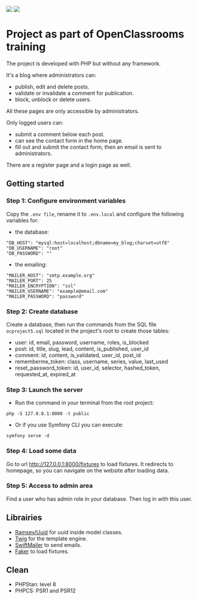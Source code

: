 <a href="https://codeclimate.com/github/Benitorax/ocproject5/maintainability"><img src="https://api.codeclimate.com/v1/badges/d6c4613ad1927f13e5a8/maintainability" /></a>
<a href="https://www.codacy.com/gh/Benitorax/ocproject5/dashboard?utm_source=github.com&amp;utm_medium=referral&amp;utm_content=Benitorax/ocproject5&amp;utm_campaign=Badge_Grade"><img src="https://app.codacy.com/project/badge/Grade/8a6e2a716ac04a6087353ccb101791d3"/></a>

# Project as part of OpenClassrooms training

The project is developed with PHP but without any framework.

It's a blog where administrators can: 
- publish, edit and delete posts.
- validate or invalidate a comment for publication.
- block, unblock or delete users.

All these pages are only accessible by administrators.


Only logged users can:
- submit a comment below each post.
- can see the contact form in the home page.
- fill out and submit the contact form, then an email is sent to administrators.

There are a register page and a login page as well.


## Getting started
### Step 1: Configure environment variables
Copy the `.env file`, rename it to `.env.local` and configure the following variables for:
- the database:

```
"DB_HOST": "mysql:host=localhost;dbname=my_blog;charset=utf8"
"DB_USERNAME": "root"
"DB_PASSWORD": ""
```

- the emailing:

```
"MAILER_HOST": "smtp.example.org"
"MAILER_PORT": 25
"MAILER_ENCRYPTION": "ssl"
"MAILER_USERNAME": "example@email.com"
"MAILER_PASSWORD": "password"
```

### Step 2: Create database
Create a database, then run the commands from the SQL file `ocproject5.sql` located in the project's root to create those tables:
- user: id, email, password, username, roles, is_blocked
- post: id, title, slug, lead, content, is_published, user_id
- comment: id, content, is_validated, user_id, post_id
- rememberme_token: class, username, series, value, last_used
- reset_password_token: id, user_id, selector, hashed_token, requested_at, expired_at
    
### Step 3: Launch the server
- Run the command in your terminal from the root project:

```
php -S 127.0.0.1:8000 -t public
```

- Or if you use Symfony CLI you can execute:
```
symfony serve -d
```

### Step 4: Load some data
Go to url http://127.0.0.1:8000/fixtures to load fixtures. It redirects to homepage, so you can navigate on the website after loading data.

### Step 5: Access to admin area
Find a user who has admin role in your database. Then log in with this user.
 
## Librairies
  - [Ramsey/Uuid](https://github.com/ramsey/uuid) for uuid inside model classes. 
  - [Twig](https://github.com/twigphp/Twig) for the template engine.
  - [SwiftMailer](https://github.com/swiftmailer/swiftmailer) to send emails.
  - [Faker](https://github.com/fzaninotto/Faker) to load fixtures.

## Clean 
  - PHPStan: level 8
  - PHPCS: PSR1 and PSR12

